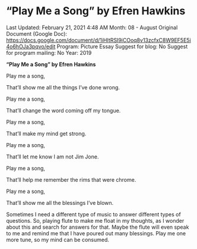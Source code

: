 # “Play Me a Song” by Efren Hawkins

Last Updated: February 21, 2021 4:48 AM
Month: 08 - August
Original Document (Google Doc): https://docs.google.com/document/d/1iHItRSI9iCOoq8v13zcfxC8W9EF5E5i4o6hOJa3pqvo/edit
Program: Picture Essay
Suggest for blog: No
Suggest for program mailing: No
Year: 2019

**“Play Me a Song” by Efren Hawkins**

Play me a song,

That’ll show me all the things I’ve done wrong.

Play me a song,

That’ll change the word coming off my tongue.

Play me a song,

That’ll make my mind get strong.

Play me a song,

That’ll let me know I am not Jim Jone.

Play me a song,

That’ll help me remember the rims that were chrome.

Play me a song,

That’ll show me all the blessings I’ve blown.

Sometimes I need a different type of music to answer different types of questions. So, playing flute to make me float in my thoughts, as I wonder about this and search for answers for that. Maybe the flute will even speak to me and remind me that I have poured out many blessings. Play me one more tune, so my mind can be consumed.